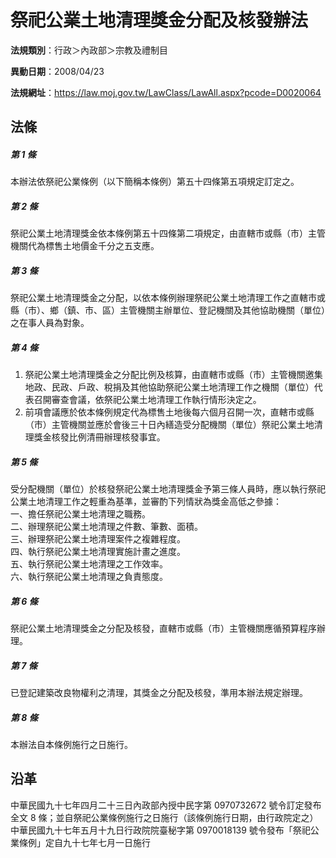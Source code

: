 # 祭祀公業土地清理獎金分配及核發辦法



**法規類別**：行政＞內政部＞宗教及禮制目

**異動日期**：2008/04/23  

**法規網址**：https://law.moj.gov.tw/LawClass/LawAll.aspx?pcode=D0020064



## 法條
##### 第 1 條
本辦法依祭祀公業條例（以下簡稱本條例）第五十四條第五項規定訂定之。

##### 第 2 條
祭祀公業土地清理獎金依本條例第五十四條第二項規定，由直轄市或縣（市）主管機關代為標售土地價金千分之五支應。

##### 第 3 條
祭祀公業土地清理獎金之分配，以依本條例辦理祭祀公業土地清理工作之直轄市或縣（市）、鄉（鎮、市、區）主管機關主辦單位、登記機關及其他協助機關（單位）之在事人員為對象。

##### 第 4 條
1. 祭祀公業土地清理獎金之分配比例及核算，由直轄市或縣（市）主管機關邀集地政、民政、戶政、稅捐及其他協助祭祀公業土地清理工作之機關（單位）代表召開審查會議，依祭祀公業土地清理工作執行情形決定之。
1. 前項會議應於依本條例規定代為標售土地後每六個月召開一次，直轄市或縣（市）主管機關並應於會後三十日內繕造受分配機關（單位）祭祀公業土地清理獎金核發比例清冊辦理核發事宜。

##### 第 5 條
受分配機關（單位）於核發祭祀公業土地清理獎金予第三條人員時，應以執行祭祀公業土地清理工作之輕重為基準，並審酌下列情狀為獎金高低之參據：  
一、擔任祭祀公業土地清理之職務。  
二、辦理祭祀公業土地清理之件數、筆數、面積。  
三、辦理祭祀公業土地清理案件之複雜程度。  
四、執行祭祀公業土地清理實施計畫之進度。  
五、執行祭祀公業土地清理之工作效率。  
六、執行祭祀公業土地清理之負責態度。

##### 第 6 條
祭祀公業土地清理獎金之分配及核發，直轄市或縣（市）主管機關應循預算程序辦理。

##### 第 7 條
已登記建築改良物權利之清理，其獎金之分配及核發，準用本辦法規定辦理。

##### 第 8 條
本辦法自本條例施行之日施行。

## 沿革
中華民國九十七年四月二十三日內政部內授中民字第 0970732672 號令訂定發布全文 8  條；並自祭祀公業條例施行之日施行（該條例施行日期，由行政院定之）      中華民國九十七年五月十九日行政院院臺秘字第 0970018139 號令發布「祭祀公業條例」定自九十七年七月一日施行
